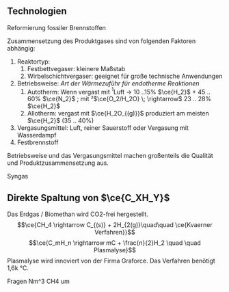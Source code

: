 ## Technologien
Reformierung fossiler Brennstoffen

Zusammensetzung des Produktgases sind von folgenden Faktoren abhängig:
1. Reaktortyp:
	1. Festbettvegaser: kleinere Maßstab
	2. Wirbelschichtvergaser: geeignet für große technische Anwendungen
2. Betriebsweise: *Art der Wärmezuführ für endotherme Reaktionen*
	1. Autotherm: Wenn vergast mit $^1$Luft $\rightarrow$ 10 ..15% $\ce{H_2}$ + 45 .. 60% $\ce{N_2}$ ; mit ²$\ce{O_2/H_2O} \; \rightarrow$ 23 .. 28% $\ce{H_2}$ 
	2. Allotherm: vergast mit $\ce{H_2O_{(g)}}$ produziert am meisten $\ce{H_2}$ (35 .. 40%)
3. Vergasungsmittel: Luft, reiner Sauerstoff oder Vergasung mit Wasserdampf
4. Festbrennstoff

Betriebsweise und das Vergasungsmittel machen großenteils die Qualität und Produktzusammensetzung aus.

Syngas

## Direkte Spaltung von $\ce{C_XH_Y}$
Das Erdgas / Biomethan wird CO2-frei hergestellt.
$$\ce{CH_4 \rightarrow C_{(s)} + 2H_{2(g)}\quad\quad \ce{Kvaerner Verfahren}}$$
$$\ce{C_mH_n \rightarrow mC + \frac{n}{2}H_2 \quad \quad Plasmalyse}$$
Plasmalyse wird innoviert von der Firma Graforce. Das Verfahren benötigt 1,6k °C.

Fragen Nm^3 CH4 um 